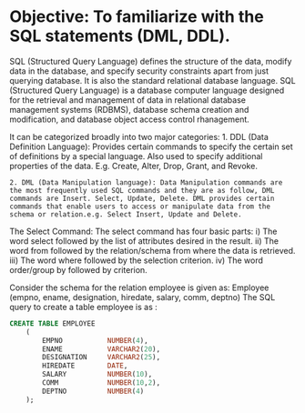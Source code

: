 # Objective: To familiarize with the SQL statements (DML, DDL).

SQL (Structured Query Language) defines the structure of the data, modify data in the database, and specify security constraints apart from just querying database. It is also the standard relational database language. SQL (Structured Query Language) is a database computer language designed for the retrieval and management of data in relational database management systems (RDBMS), database schema creation and modification, and database object access control rhanagement.

It can be categorized broadly into two major categories: 1. DDL (Data Definition Language): Provides certain commands to specify the certain
set of definitions by a special language. Also used to specify additional properties of the
data. E.g. Create, Alter, Drop, Grant, and Revoke.

    2. DML (Data Manipulation language): Data Manipulation commands are the most frequently used SQL commands and they are as follow, DML commands are Insert. Select, Update, Delete. DML provides certain commands that enable users to access or manipulate data from the schema or relation.e.g. Select Insert, Update and Delete.

The Select Command: The select command has four basic parts:
i) The word select followed by the list of attributes desired in the result.
ii) The word from followed by the relation/schema from where the data is retrieved.
iii) The word where followed by the selection criterion.
iv) The word order/group by followed by criterion.

Consider the schema for the relation employee is given as:
Employee (empno, ename, designation, hiredate, salary, comm, deptno)
The SQL query to create a table employee is as :

```sql
CREATE TABLE EMPLOYEE
    (
        EMPNO           NUMBER(4),
        ENAME           VARCHAR2(20),
        DESIGNATION     VARCHAR2(25),
        HIREDATE        DATE,
        SALARY          NUMBER(10),
        COMM            NUMBER(10,2),
        DEPTNO          NUMBER(4)
    );
```

```sql

```
